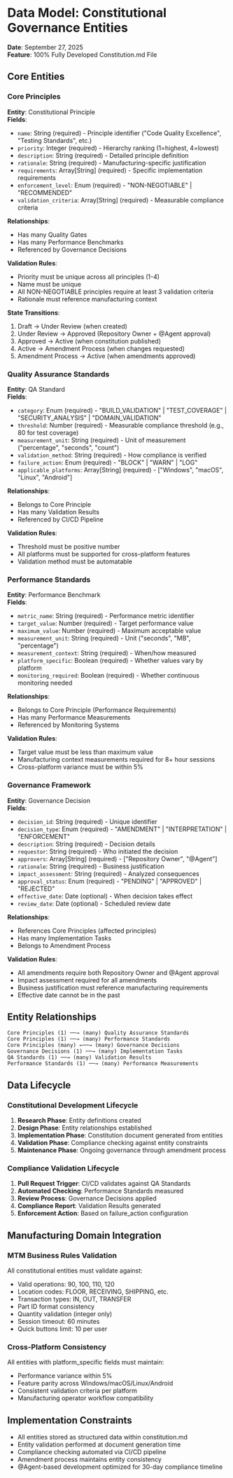 # Data Model: Constitutional Governance Entities

**Date**: September 27, 2025  
**Feature**: 100% Fully Developed Constitution.md File

## Core Entities

### Core Principles

**Entity**: Constitutional Principle  
**Fields**:

- `name`: String (required) - Principle identifier ("Code Quality Excellence", "Testing Standards", etc.)
- `priority`: Integer (required) - Hierarchy ranking (1=highest, 4=lowest)
- `description`: String (required) - Detailed principle definition
- `rationale`: String (required) - Manufacturing-specific justification
- `requirements`: Array[String] (required) - Specific implementation requirements
- `enforcement_level`: Enum (required) - "NON-NEGOTIABLE" | "RECOMMENDED"
- `validation_criteria`: Array[String] (required) - Measurable compliance criteria

**Relationships**:

- Has many Quality Gates
- Has many Performance Benchmarks
- Referenced by Governance Decisions

**Validation Rules**:

- Priority must be unique across all principles (1-4)
- Name must be unique
- All NON-NEGOTIABLE principles require at least 3 validation criteria
- Rationale must reference manufacturing context

**State Transitions**:

1. Draft → Under Review (when created)
2. Under Review → Approved (Repository Owner + @Agent approval)
3. Approved → Active (when constitution published)
4. Active → Amendment Process (when changes requested)
5. Amendment Process → Active (when amendments approved)

### Quality Assurance Standards

**Entity**: QA Standard  
**Fields**:

- `category`: Enum (required) - "BUILD_VALIDATION" | "TEST_COVERAGE" | "SECURITY_ANALYSIS" | "DOMAIN_VALIDATION"
- `threshold`: Number (required) - Measurable compliance threshold (e.g., 80 for test coverage)
- `measurement_unit`: String (required) - Unit of measurement ("percentage", "seconds", "count")
- `validation_method`: String (required) - How compliance is verified
- `failure_action`: Enum (required) - "BLOCK" | "WARN" | "LOG"
- `applicable_platforms`: Array[String] (required) - ["Windows", "macOS", "Linux", "Android"]

**Relationships**:

- Belongs to Core Principle
- Has many Validation Results
- Referenced by CI/CD Pipeline

**Validation Rules**:

- Threshold must be positive number
- All platforms must be supported for cross-platform features
- Validation method must be automatable

### Performance Standards  

**Entity**: Performance Benchmark  
**Fields**:

- `metric_name`: String (required) - Performance metric identifier
- `target_value`: Number (required) - Target performance value
- `maximum_value`: Number (required) - Maximum acceptable value  
- `measurement_unit`: String (required) - Unit ("seconds", "MB", "percentage")
- `measurement_context`: String (required) - When/how measured
- `platform_specific`: Boolean (required) - Whether values vary by platform
- `monitoring_required`: Boolean (required) - Whether continuous monitoring needed

**Relationships**:

- Belongs to Core Principle (Performance Requirements)
- Has many Performance Measurements
- Referenced by Monitoring Systems

**Validation Rules**:

- Target value must be less than maximum value
- Manufacturing context measurements required for 8+ hour sessions
- Cross-platform variance must be within 5%

### Governance Framework

**Entity**: Governance Decision  
**Fields**:

- `decision_id`: String (required) - Unique identifier
- `decision_type`: Enum (required) - "AMENDMENT" | "INTERPRETATION" | "ENFORCEMENT"
- `description`: String (required) - Decision details
- `requestor`: String (required) - Who initiated the decision
- `approvers`: Array[String] (required) - ["Repository Owner", "@Agent"]  
- `rationale`: String (required) - Business justification
- `impact_assessment`: String (required) - Analyzed consequences
- `approval_status`: Enum (required) - "PENDING" | "APPROVED" | "REJECTED"
- `effective_date`: Date (optional) - When decision takes effect
- `review_date`: Date (optional) - Scheduled review date

**Relationships**:

- References Core Principles (affected principles)
- Has many Implementation Tasks
- Belongs to Amendment Process

**Validation Rules**:

- All amendments require both Repository Owner and @Agent approval
- Impact assessment required for all amendments
- Business justification must reference manufacturing requirements
- Effective date cannot be in the past

## Entity Relationships

```
Core Principles (1) ──→ (many) Quality Assurance Standards
Core Principles (1) ──→ (many) Performance Standards  
Core Principles (many) ←──→ (many) Governance Decisions
Governance Decisions (1) ──→ (many) Implementation Tasks
QA Standards (1) ──→ (many) Validation Results
Performance Standards (1) ──→ (many) Performance Measurements
```

## Data Lifecycle

### Constitutional Development Lifecycle

1. **Research Phase**: Entity definitions created
2. **Design Phase**: Entity relationships established
3. **Implementation Phase**: Constitution document generated from entities
4. **Validation Phase**: Compliance checking against entity constraints
5. **Maintenance Phase**: Ongoing governance through amendment process

### Compliance Validation Lifecycle

1. **Pull Request Trigger**: CI/CD validates against QA Standards
2. **Automated Checking**: Performance Standards measured
3. **Review Process**: Governance Decisions applied
4. **Compliance Report**: Validation Results generated
5. **Enforcement Action**: Based on failure_action configuration

## Manufacturing Domain Integration

### MTM Business Rules Validation

All constitutional entities must validate against:

- Valid operations: 90, 100, 110, 120
- Location codes: FLOOR, RECEIVING, SHIPPING, etc.
- Transaction types: IN, OUT, TRANSFER
- Part ID format consistency
- Quantity validation (integer only)
- Session timeout: 60 minutes
- Quick buttons limit: 10 per user

### Cross-Platform Consistency

All entities with platform_specific fields must maintain:

- Performance variance within 5%
- Feature parity across Windows/macOS/Linux/Android
- Consistent validation criteria per platform
- Manufacturing operator workflow compatibility

## Implementation Constraints

- All entities stored as structured data within constitution.md
- Entity validation performed at document generation time
- Compliance checking automated via CI/CD pipeline
- Amendment process maintains entity consistency
- @Agent-based development optimized for 30-day compliance timeline
